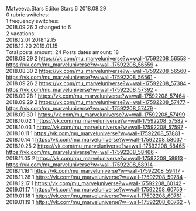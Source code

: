 Matveeva.Stars	Editor Stars 6 2018.08.29\
0 rubric switches:\
1 frequency switches:\
2018.09.26 3 changed to 6 \
2 vacations:\
2018.12.01 2018.12.15 \
2018.12.20 2019.01.15 \
Total posts amount: 24	Posts dates amount: 18\
2018.08.29 2 https://vk.com/mu_marveluniverse?w=wall-17592208_56558 - https://vk.com/mu_marveluniverse?w=wall-17592208_56559 + \
2018.08.30 2 https://vk.com/mu_marveluniverse?w=wall-17592208_56560 - https://vk.com/mu_marveluniverse?w=wall-17592208_56561 - \
2018.09.26 2 https://vk.com/mu_marveluniverse?w=wall-17592208_57384 - https://vk.com/mu_marveluniverse?w=wall-17592208_57392 - \
2018.09.28 1 https://vk.com/mu_marveluniverse?w=wall-17592208_57464 - \
2018.09.29 2 https://vk.com/mu_marveluniverse?w=wall-17592208_57477 - https://vk.com/mu_marveluniverse?w=wall-17592208_57479 - \
2018.09.30 1 https://vk.com/mu_marveluniverse?w=wall-17592208_57499 - \
2018.10.02 1 https://vk.com/mu_marveluniverse?w=wall-17592208_57582 - \
2018.10.03 1 https://vk.com/mu_marveluniverse?w=wall-17592208_57597 - \
2018.10.11 1 https://vk.com/mu_marveluniverse?w=wall-17592208_57881 - \
2018.10.14 1 https://vk.com/mu_marveluniverse?w=wall-17592208_58037 - \
2018.10.25 2 https://vk.com/mu_marveluniverse?w=wall-17592208_58465 - https://vk.com/mu_marveluniverse?w=wall-17592208_58466 - \
2018.11.05 2 https://vk.com/mu_marveluniverse?w=wall-17592208_58913 - https://vk.com/mu_marveluniverse?w=wall-17592208_58914 - \
2018.11.16 1 https://vk.com/mu_marveluniverse?w=wall-17592208_59417 - \
2018.11.28 1 https://vk.com/mu_marveluniverse?w=wall-17592208_59784 - \
2018.12.17 1 https://vk.com/mu_marveluniverse?w=wall-17592208_60142 - \
2019.01.17 1 https://vk.com/mu_marveluniverse?w=wall-17592208_60759 - \
2019.01.18 1 https://vk.com/mu_marveluniverse?w=wall-17592208_60761 - \
2019.01.19 1 https://vk.com/mu_marveluniverse?w=wall-17592208_60762 - \
